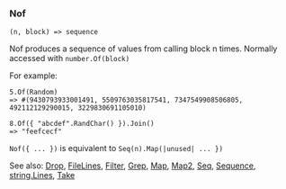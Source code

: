 ### Nof

``` suneido
(n, block) => sequence
```

Nof produces a sequence of values from calling block n times. Normally accessed with `number.Of(block)`

For example:

``` suneido
5.Of(Random)
=> #(9430793933001491, 5509763035817541, 7347549908506805, 492112129290015, 3229830691105010)

8.Of({ "abcdef".RandChar() }).Join()
=> "feefcecf"
```

`Nof({ ... })` is equivalent to `Seq(n).Map(|unused| ... })`


See also:
[Drop](<Drop.md>),
[FileLines](<FileLines.md>),
[Filter](<Filter.md>),
[Grep](<Grep.md>),
[Map](<Map.md>),
[Map2](<Map2.md>),
[Seq](<Seq.md>),
[Sequence](<Sequence.md>),
[string.Lines](<String/string.Lines.md>),
[Take](<Take.md>)
